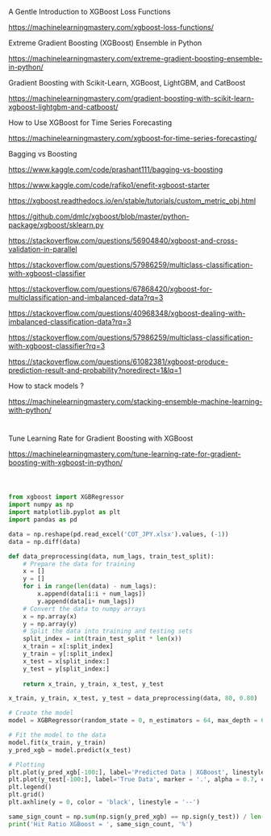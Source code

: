 
A Gentle Introduction to XGBoost Loss Functions

https://machinelearningmastery.com/xgboost-loss-functions/

Extreme Gradient Boosting (XGBoost) Ensemble in Python

https://machinelearningmastery.com/extreme-gradient-boosting-ensemble-in-python/

Gradient Boosting with Scikit-Learn, XGBoost, LightGBM, and CatBoost

https://machinelearningmastery.com/gradient-boosting-with-scikit-learn-xgboost-lightgbm-and-catboost/

How to Use XGBoost for Time Series Forecasting

https://machinelearningmastery.com/xgboost-for-time-series-forecasting/

Bagging vs Boosting

https://www.kaggle.com/code/prashant111/bagging-vs-boosting


https://www.kaggle.com/code/rafiko1/enefit-xgboost-starter

https://xgboost.readthedocs.io/en/stable/tutorials/custom_metric_obj.html

https://github.com/dmlc/xgboost/blob/master/python-package/xgboost/sklearn.py

https://stackoverflow.com/questions/56904840/xgboost-and-cross-validation-in-parallel

https://stackoverflow.com/questions/57986259/multiclass-classification-with-xgboost-classifier

https://stackoverflow.com/questions/67868420/xgboost-for-multiclassification-and-imbalanced-data?rq=3

https://stackoverflow.com/questions/40968348/xgboost-dealing-with-imbalanced-classification-data?rq=3

https://stackoverflow.com/questions/57986259/multiclass-classification-with-xgboost-classifier?rq=3

https://stackoverflow.com/questions/61082381/xgboost-produce-prediction-result-and-probability?noredirect=1&lq=1

How to stack models ?

https://machinelearningmastery.com/stacking-ensemble-machine-learning-with-python/

#
Tune Learning Rate for Gradient Boosting with XGBoost

https://machinelearningmastery.com/tune-learning-rate-for-gradient-boosting-with-xgboost-in-python/

#

```py

from xgboost import XGBRegressor
import numpy as np
import matplotlib.pyplot as plt
import pandas as pd

data = np.reshape(pd.read_excel('COT_JPY.xlsx').values, (-1))
data = np.diff(data)

def data_preprocessing(data, num_lags, train_test_split):
    # Prepare the data for training
    x = []
    y = []
    for i in range(len(data) - num_lags):
        x.append(data[i:i + num_lags])
        y.append(data[i+ num_lags])
    # Convert the data to numpy arrays
    x = np.array(x)
    y = np.array(y)
    # Split the data into training and testing sets
    split_index = int(train_test_split * len(x))
    x_train = x[:split_index]
    y_train = y[:split_index]
    x_test = x[split_index:]
    y_test = y[split_index:]
    
    return x_train, y_train, x_test, y_test 

x_train, y_train, x_test, y_test = data_preprocessing(data, 80, 0.80)

# Create the model
model = XGBRegressor(random_state = 0, n_estimators = 64, max_depth = 64)

# Fit the model to the data
model.fit(x_train, y_train)
y_pred_xgb = model.predict(x_test)

# Plotting
plt.plot(y_pred_xgb[-100:], label='Predicted Data | XGBoost', linestyle='--', marker = '.', color = 'orange')
plt.plot(y_test[-100:], label='True Data', marker = '.', alpha = 0.7, color = 'blue')
plt.legend()
plt.grid()
plt.axhline(y = 0, color = 'black', linestyle = '--')

same_sign_count = np.sum(np.sign(y_pred_xgb) == np.sign(y_test)) / len(y_test) * 100
print('Hit Ratio XGBoost = ', same_sign_count, '%')

```
